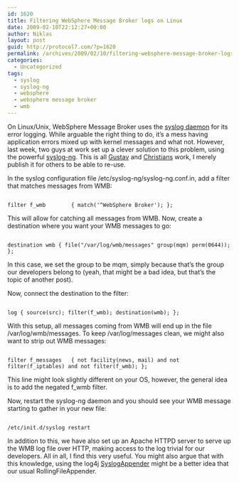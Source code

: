 ```yaml
---
id: 1620
title: Filtering WebSphere Message Broker logs on Linux
date: 2009-02-10T22:12:27+00:00
author: Niklas
layout: post
guid: http://protocol7.com/?p=1620
permalink: /archives/2009/02/10/filtering-websphere-message-broker-logs-on-linux/
categories:
  - Uncategorized
tags:
  - syslog
  - syslog-ng
  - websphere
  - websphere message broker
  - wmb
---
```

<div class='microid-b60bcf5a6b517e8c014c8249c41271f406465926'>
  <p>
    On Linux/Unix, WebSphere Message Broker uses the <a href="http://en.wikipedia.org/wiki/Syslog">syslog daemon</a> for its error logging. While arguable the right thing to do, it&#8217;s a mess having application errors mixed up with kernel messages and what not. However, last week, two guys at work set up a clever solution to this problem, using the powerful <a href="http://en.wikipedia.org/wiki/Syslog-ng">syslog-ng</a>. This is all <a href="http://www.linkedin.com/pub/dir/gustav/sinder">Gustav</a> and <a href="http://www.facebook.com/people/Christian_Otback/737285427">Christians</a> work, I merely publish it for others to be able to re-use.
  </p>
  
  <p>
    In the syslog configuration file /etc/syslog-ng/syslog-ng.conf.in, add a filter that matches messages from WMB:
  </p>
  
  <pre><code>
filter f_wmb        { match('^WebSphere Broker'); };
</code></pre>
  
  <p>
    This will allow for catching all messages from WMB. Now, create a destination where you want your WMB messages to go:
  </p>
  
  <pre><code>
destination wmb { file("/var/log/wmb/messages" group(mqm) perm(0644)); };
</code></pre>
  
  <p>
    In this case, we set the group to be mqm, simply because that&#8217;s the group our developers belong to (yeah, that might be a bad idea, but that&#8217;s the topic of another post).
  </p>
  
  <p>
    Now, connect the destination to the filter:
  </p>
  
  <pre><code>
log { source(src); filter(f_wmb); destination(wmb); };
</code></pre>
  
  <p>
    With this setup, all messages coming from WMB will end up in the file /var/log/wmb/messages. To keep /var/log/messages clean, we might also want to strip out WMB messages:
  </p>
  
  <pre><code>
filter f_messages   { not facility(news, mail) and not filter(f_iptables) and not filter(f_wmb); };
</code></pre>
  
  <p>
    This line might look slightly different on your OS, however, the general idea is to add the negated f_wmb filter.
  </p>
  
  <p>
    Now, restart the syslog-ng daemon and you should see your WMB message starting to gather in your new file:
  </p>
  
  <pre><code>
/etc/init.d/syslog restart
</code></pre>
  
  <p>
    In addition to this, we have also set up an Apache HTTPD server to serve up the WMB log file over HTTP, making access to the log trivial for our developers. All in all, I find this very useful. You might also argue that with this knowledge, using the log4j <a href="http://logging.apache.org/log4j/1.2/apidocs/org/apache/log4j/net/SyslogAppender.html">SyslogAppender</a> might be a better idea that our usual RollingFileAppender.
  </p>
</div>
